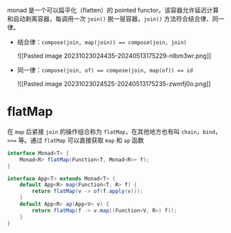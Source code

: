 monad 是一个可以扁平化（flatten）的 pointed functor。该容器允许延迟计算和自动剥离容器，每调用一次 `join()` 脱一层容器，`join()` 方法符合结合律、同一律。

* 结合律：`compose(join, map(join)) == compose(join, join)`

  ![[Pasted image 20231023024435-20240513175229-nlbm3wr.png]]
* 同一律：`compose(join, of) == compose(join, map(of)) == id`

  ![[Pasted image 20231023024525-20240513175235-zwmfj0o.png]]

# flatMap

在 `map` 后紧接 `join` 的操作组合称为 `flatMap`，在其他地方也有叫 `chain`，`bind`，`>>=` 等。通过 `flatMap` 可以直接获取 `map` 和 `ap` 函数

```java
interface Monad<T> {
    Monad<R> flatMap(Function<T, Monad<R>> f);
}

interface App<T> extends Monad<T> {
    default App<R> map(Function<T, R> f) {
        return flatMap(v -> of(f.apply(v)));
    }
    default App<R> ap(App<V> v) {
        return flatMap(f -> v.map((Function<V, R>) f));
    }
}
```
